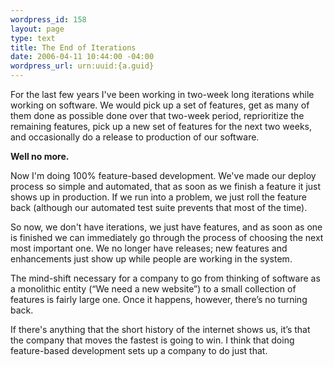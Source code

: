 ```yaml
--- 
wordpress_id: 158
layout: page
type: text
title: The End of Iterations
date: 2006-04-11 10:44:00 -04:00
wordpress_url: urn:uuid:{a.guid}
---
```

<p>For the last few years I've been working in two-week long iterations while working on software.  We would pick up a set of features, get as many of them done as possible done over that two-week period, reprioritize the remaining features, pick up a new set of features for the next two weeks, and occasionally do a release to production of our software.</p>

<p><strong>Well no more.</strong></p>

<p>Now I'm doing 100% feature-based development.  We've made our deploy process so simple and automated, that as soon as we finish a feature it just shows up in production.  If we run into a problem, we just roll the feature back (although our automated test suite prevents that most of the time).</p>

<p>So now, we don't have iterations, we just have features, and as soon as one is finished we can immediately go through the process of choosing the next most important one.  We no longer have releases; new features and enhancements just show up while people are working in the system.</p>

<p>The mind-shift necessary for a company to go from thinking of software as a monolithic entity (“We need a new website”) to a small collection of features is fairly large one.  Once it happens, however, there’s no turning back.</p>

<p>If there's anything that the short history of the internet shows us, it’s that the company that moves the fastest is going to win.  I think that doing feature-based development sets up a company to do just that.</p>

